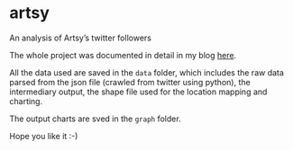 artsy
=====

An analysis of Artsy’s twitter followers

The whole project was documented in detail in my blog [here](http://www.runzemc.com/2014/05/an-analysis-of-artsys-twitter-followers.html).

All the data used are saved in the `data` folder, which includes the raw data parsed from the json file (crawled from twitter using python), the intermediary output, the shape file used for the location mapping and charting.

The output charts are sved in the `graph` folder.

Hope you like it :-)
